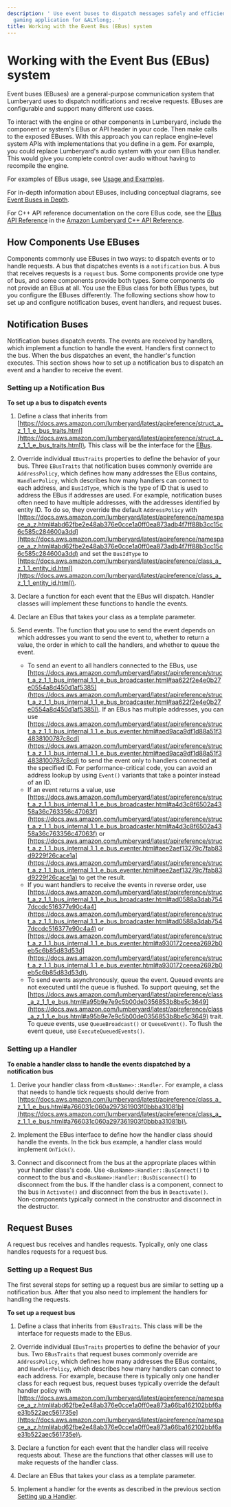 ```yaml
---
description: ' Use event buses to dispatch messages safely and efficiently in your
  gaming application for &ALYlong;. '
title: Working with the Event Bus (EBus) system
---
```

# Working with the Event Bus \(EBus\) system<a name="ebus-intro"></a>

Event buses \(EBuses\) are a general\-purpose communication system that Lumberyard uses to dispatch notifications and receive requests\. EBuses are configurable and support many different use cases\. 

To interact with the engine or other components in Lumberyard, include the component or system's EBus or API header in your code\. Then make calls to the exposed EBuses\. With this approach you can replace engine–level system APIs with implementations that you define in a gem\. For example, you could replace Lumberyard's audio system with your own EBus handler\. This would give you complete control over audio without having to recompile the engine\.

For examples of EBus usage, see [Usage and Examples](/docs/userguide/programming/ebus/usage-and-examples.md)\. 

For in\-depth information about EBuses, including conceptual diagrams, see [Event Buses in Depth](/docs/userguide/programming/ebus/in-depth.md)\. 

For C\+\+ API reference documentation on the core EBus code, see the [EBus API Reference](https://docs.aws.amazon.com/lumberyard/latest/apireference/EBus.html) in the [Amazon Lumberyard C\+\+ API Reference](https://docs.aws.amazon.com/lumberyard/latest/apireference/)\.

## How Components Use EBuses<a name="event-bus-intro-how-components-use-ebuses"></a>

Components commonly use EBuses in two ways: to dispatch events or to handle requests\. A bus that dispatches events is a `notification` bus\. A bus that receives requests is a `request` bus\. Some components provide one type of bus, and some components provide both types\. Some components do not provide an EBus at all\. You use the EBus class for both EBus types, but you configure the EBuses differently\. The following sections show how to set up and configure notification buses, event handlers, and request buses\.

## **Notification Buses**<a name="event-bus-intro-notification-buses"></a>

Notification buses dispatch events\. The events are received by handlers, which implement a function to handle the event\. Handlers first connect to the bus\. When the bus dispatches an event, the handler's function executes\. This section shows how to set up a notification bus to dispatch an event and a handler to receive the event\.

### Setting up a Notification Bus<a name="event-bus-intro-setting-up-a-notification-bus"></a>

**To set up a bus to dispatch events**

1. Define a class that inherits from [https://docs.aws.amazon.com/lumberyard/latest/apireference/struct_a_z_1_1_e_bus_traits.html](https://docs.aws.amazon.com/lumberyard/latest/apireference/struct_a_z_1_1_e_bus_traits.html)\. This class will be the interface for the [EBus](https://docs.aws.amazon.com/lumberyard/latest/apireference/class_a_z_1_1_e_bus.html)\.

1. Override individual `EBusTraits` properties to define the behavior of your bus\. Three `EBusTraits` that notification buses commonly override are `AddressPolicy`, which defines how many addresses the EBus contains, `HandlerPolicy`, which describes how many handlers can connect to each address, and `BusIdType`, which is the type of ID that is used to address the EBus if addresses are used\. For example, notification buses often need to have multiple addresses, with the addresses identified by entity ID\. To do so, they override the default `AddressPolicy` with [https://docs.aws.amazon.com/lumberyard/latest/apireference/namespace_a_z.html#abd62fbe2e48ab376e0cce1a0ff0ea873adb4f7ff88b3cc15c6c585c284600a3dd](https://docs.aws.amazon.com/lumberyard/latest/apireference/namespace_a_z.html#abd62fbe2e48ab376e0cce1a0ff0ea873adb4f7ff88b3cc15c6c585c284600a3dd) and set the `BusIdType` to [https://docs.aws.amazon.com/lumberyard/latest/apireference/class_a_z_1_1_entity_id.html](https://docs.aws.amazon.com/lumberyard/latest/apireference/class_a_z_1_1_entity_id.html)\.

1. Declare a function for each event that the EBus will dispatch\. Handler classes will implement these functions to handle the events\.

1. Declare an EBus that takes your class as a template parameter\.

1. Send events\. The function that you use to send the event depends on which addresses you want to send the event to, whether to return a value, the order in which to call the handlers, and whether to queue the event\.
   + To send an event to all handlers connected to the EBus, use [https://docs.aws.amazon.com/lumberyard/latest/apireference/struct_a_z_1_1_bus_internal_1_1_e_bus_broadcaster.html#aa622f2e4e0b27e0554a8d450d1af5385](https://docs.aws.amazon.com/lumberyard/latest/apireference/struct_a_z_1_1_bus_internal_1_1_e_bus_broadcaster.html#aa622f2e4e0b27e0554a8d450d1af5385)\. If an EBus has multiple addresses, you can use [https://docs.aws.amazon.com/lumberyard/latest/apireference/struct_a_z_1_1_bus_internal_1_1_e_bus_eventer.html#aed9aca9df1d88a51f34838100787c8cd](https://docs.aws.amazon.com/lumberyard/latest/apireference/struct_a_z_1_1_bus_internal_1_1_e_bus_eventer.html#aed9aca9df1d88a51f34838100787c8cd) to send the event only to handlers connected at the specified ID\. For performance\-critical code, you can avoid an address lookup by using `Event()` variants that take a pointer instead of an ID\.
   + If an event returns a value, use [https://docs.aws.amazon.com/lumberyard/latest/apireference/struct_a_z_1_1_bus_internal_1_1_e_bus_broadcaster.html#a4d3c8f6502a4358a36c763356c47063f](https://docs.aws.amazon.com/lumberyard/latest/apireference/struct_a_z_1_1_bus_internal_1_1_e_bus_broadcaster.html#a4d3c8f6502a4358a36c763356c47063f) or [https://docs.aws.amazon.com/lumberyard/latest/apireference/struct_a_z_1_1_bus_internal_1_1_e_bus_eventer.html#aee2aef13279c7fab83d9229f26cace1a](https://docs.aws.amazon.com/lumberyard/latest/apireference/struct_a_z_1_1_bus_internal_1_1_e_bus_eventer.html#aee2aef13279c7fab83d9229f26cace1a) to get the result\.
   + If you want handlers to receive the events in reverse order, use [https://docs.aws.amazon.com/lumberyard/latest/apireference/struct_a_z_1_1_bus_internal_1_1_e_bus_broadcaster.html#ad0588a3dab7547dccdc516377e90c4a4](https://docs.aws.amazon.com/lumberyard/latest/apireference/struct_a_z_1_1_bus_internal_1_1_e_bus_broadcaster.html#ad0588a3dab7547dccdc516377e90c4a4) or [https://docs.aws.amazon.com/lumberyard/latest/apireference/struct_a_z_1_1_bus_internal_1_1_e_bus_eventer.html#a930172ceeea2692b0eb5c6b85d83d53d](https://docs.aws.amazon.com/lumberyard/latest/apireference/struct_a_z_1_1_bus_internal_1_1_e_bus_eventer.html#a930172ceeea2692b0eb5c6b85d83d53d)\.
   + To send events asynchronously, queue the event\. Queued events are not executed until the queue is flushed\. To support queuing, set the [https://docs.aws.amazon.com/lumberyard/latest/apireference/class_a_z_1_1_e_bus.html#a95b9e7e9c5b00de0356853b8be5c3649](https://docs.aws.amazon.com/lumberyard/latest/apireference/class_a_z_1_1_e_bus.html#a95b9e7e9c5b00de0356853b8be5c3649) trait\. To queue events, use `QueueBroadcast()` or `QueueEvent()`\. To flush the event queue, use `ExecuteQueuedEvents()`\.

### Setting up a Handler<a name="event-bus-intro-setting-up-a-handler"></a>

**To enable a handler class to handle the events dispatched by a notification bus**

1. Derive your handler class from `<BusName>::Handler`\. For example, a class that needs to handle tick requests should derive from [https://docs.aws.amazon.com/lumberyard/latest/apireference/class_a_z_1_1_e_bus.html#a766031c060a297361903f0bbba31081b](https://docs.aws.amazon.com/lumberyard/latest/apireference/class_a_z_1_1_e_bus.html#a766031c060a297361903f0bbba31081b)\.

1. Implement the EBus interface to define how the handler class should handle the events\. In the tick bus example, a handler class would implement `OnTick()`\.

1. Connect and disconnect from the bus at the appropriate places within your handler class's code\. Use `<BusName>:Handler::BusConnect()` to connect to the bus and `<BusName>:Handler::BusDisconnect()` to disconnect from the bus\. If the handler class is a component, connect to the bus in `Activate()` and disconnect from the bus in `Deactivate()`\. Non\-components typically connect in the constructor and disconnect in the destructor\.

## **Request Buses**<a name="event-bus-intro-request-buses"></a>

A request bus receives and handles requests\. Typically, only one class handles requests for a request bus\.

### Setting up a Request Bus<a name="event-bus-intro-setting-up-a-request-bus"></a>

The first several steps for setting up a request bus are similar to setting up a notification bus\. After that you also need to implement the handlers for handling the requests\.

**To set up a request bus**

1. Define a class that inherits from `EBusTraits`\. This class will be the interface for requests made to the EBus\.

1. Override individual `EBusTraits` properties to define the behavior of your bus\. Two `EBusTraits` that request buses commonly override are `AddressPolicy`, which defines how many addresses the EBus contains, and `HandlerPolicy`, which describes how many handlers can connect to each address\. For example, because there is typically only one handler class for each request bus, request buses typically override the default handler policy with [https://docs.aws.amazon.com/lumberyard/latest/apireference/namespace_a_z.html#abd62fbe2e48ab376e0cce1a0ff0ea873a66ba162102bbf6ae31b522aec561735e](https://docs.aws.amazon.com/lumberyard/latest/apireference/namespace_a_z.html#abd62fbe2e48ab376e0cce1a0ff0ea873a66ba162102bbf6ae31b522aec561735e)\.

1. Declare a function for each event that the handler class will receive requests about\. These are the functions that other classes will use to make requests of the handler class\.

1. Declare an EBus that takes your class as a template parameter\.

1. Implement a handler for the events as described in the previous section [Setting up a Handler](#event-bus-intro-setting-up-a-handler)\.
